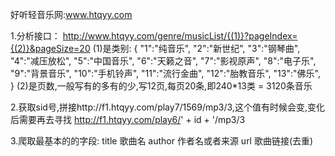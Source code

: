 好听轻音乐网:www.htqyy.com

1.分析接口：
http://www.htqyy.com/genre/musicList/{(1)}?pageIndex={(2)}&pageSize=20
(1)是类别:
{
"1":"纯音乐",
"2":"新世纪",
"3":"钢琴曲",
"4":"减压放松",
"5":"中国音乐",
"6":"天籁之音",
"7":"影视原声",
"8":"电子乐",
"9":"背景音乐",
"10":"手机铃声",
"11":"流行金曲",
"12":"胎教音乐",
"13":"佛乐",
}
(2)是页数,一般写有的多有的少,写12页,每页20条,即240*13类 = 3120条音乐

2.获取sid号,拼接http://f1.htqyy.com/play7/1569/mp3/3,这个值有时候会变,变化后需要再去寻找
http://f1.htqyy.com/play6/' + id + '/mp3/3

3.爬取最基本的的字段:
title 歌曲名
author 作者名或者来源
url 歌曲链接(去重)
